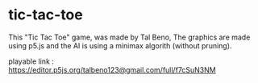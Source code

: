# tic-tac-toe
This "Tic Tac Toe" game, was made by Tal Beno,
The graphics are made using p5.js and the AI is using a minimax algorith (without pruning).

playable link : https://editor.p5js.org/talbeno123@gmail.com/full/f7cSuN3NM
